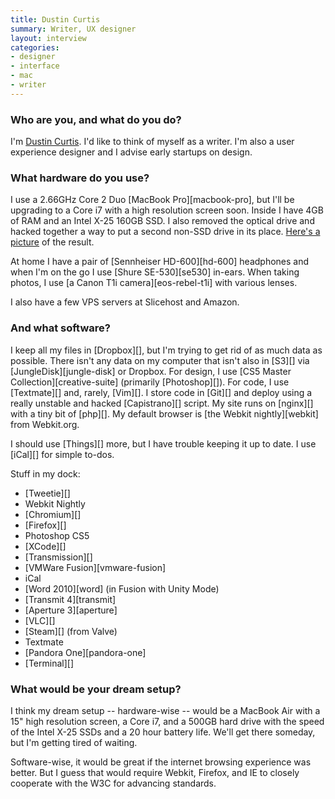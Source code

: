 ```yaml
---
title: Dustin Curtis
summary: Writer, UX designer
layout: interview
categories:
- designer
- interface
- mac
- writer
---
```


### Who are you, and what do you do?

I'm [Dustin Curtis](http://dustincurtis.com/ "Dustin's website."). I'd like to think of myself as a writer. I'm also a user experience designer and I advise early startups on design.

### What hardware do you use?

I use a 2.66GHz Core 2 Duo [MacBook Pro][macbook-pro], but I'll be upgrading to a Core i7 with a high resolution screen soon. Inside I have 4GB of RAM and an Intel X-25 160GB SSD. I also removed the optical drive and hacked together a way to put a second non-SSD drive in its place. [Here's a picture](http://screenshots.dustincurtis.com/photo-20100527-183723.jpg "A photo of Dustin's MacBook Pro's guts.") of the result.

At home I have a pair of [Sennheiser HD-600][hd-600] headphones and when I'm on the go I use [Shure SE-530][se530] in-ears. When taking photos, I use [a Canon T1i camera][eos-rebel-t1i] with various lenses.

I also have a few VPS servers at Slicehost and Amazon.

### And what software?

I keep all my files in [Dropbox][], but I'm trying to get rid of as much data as possible. There isn't any data on my computer that isn't also in [S3][] via [JungleDisk][jungle-disk] or Dropbox. For design, I use [CS5 Master Collection][creative-suite] (primarily [Photoshop][]). For code, I use [Textmate][] and, rarely, [Vim][]. I store code in [Git][] and deploy using a really unstable and hacked [Capistrano][] script. My site runs on [nginx][] with a tiny bit of [php][]. My default browser is [the Webkit nightly][webkit] from Webkit.org.

I should use [Things][] more, but I have trouble keeping it up to date. I use [iCal][] for simple to-dos.

Stuff in my dock:

  * [Tweetie][]
  * Webkit Nightly
  * [Chromium][]
  * [Firefox][]
  * Photoshop CS5
  * [XCode][]
  * [Transmission][]
  * [VMWare Fusion][vmware-fusion]
  * iCal
  * [Word 2010][word] (in Fusion with Unity Mode)
  * [Transmit 4][transmit]
  * [Aperture 3][aperture]
  * [VLC][]
  * [Steam][] (from Valve)
  * Textmate
  * [Pandora One][pandora-one]
  * [Terminal][]

### What would be your dream setup?

I think my dream setup -- hardware-wise -- would be a MacBook Air with a 15" high resolution screen, a Core i7, and a 500GB hard drive with the speed of the Intel X-25 SSDs and a 20 hour battery life. We'll get there someday, but I'm getting tired of waiting.

Software-wise, it would be great if the internet browsing experience was better. But I guess that would require Webkit, Firefox, and IE to closely cooperate with the W3C for advancing standards.